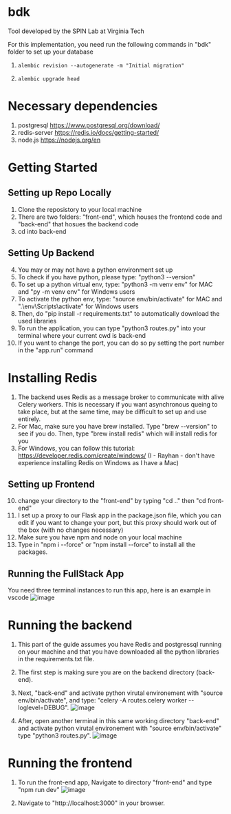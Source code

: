# bdk
Tool developed by the SPIN Lab at Virginia Tech

For this implementation, you need run the following commands in "bdk" folder to set up your database
1) `alembic revision --autogenerate -m "Initial migration"`

2) `alembic upgrade head`

# Necessary dependencies
1) postgresql https://www.postgresql.org/download/
2) redis-server https://redis.io/docs/getting-started/
3) node.js https://nodejs.org/en

# Getting Started
## Setting up Repo Locally
1) Clone the reposistory to your local machine 
2) There are two folders: "front-end", which houses the frontend code and "back-end" that hosues the backend code 
3) cd into back-end
## Setting Up Backend
4) You may or may not have a python environment set up 
5) To check if you have python, please type: "python3 --version"
7) To set up a python virtual env, type:  "python3 -m venv env" for MAC and "py -m venv env" for Windows users
8) To activate the python env, type: "source env/bin/activate" for MAC and ".\env\Scripts\activate" for Windows users
9) Then, do "pip install -r requirements.txt" to automatically download the used libraries 
10) To run the application, you can type "python3 routes.py" into your terminal where your current cwd is back-end 
9) If you want to change the port, you can do so py setting the port number in the "app.run" command 
# Installing Redis 
1) The backend uses Redis as a message broker to communicate with alive Celery workers. This is necessary if you want asynchronous queing to 
take place, but at the same time, may be difficult to set up and use entirely. 
2) For Mac, make sure you have brew installed. Type "brew --version" to see if you do. Then, type "brew install redis" which will install redis for you 
3) For Windows, you can follow this tutorial: https://developer.redis.com/create/windows/ (I - Rayhan - don't have experience installing Redis on Windows as I have a Mac) 
## Setting up Frontend
10) change your directory to the "front-end" by typing "cd .." then "cd front-end" 
11) I set up a proxy to our Flask app in the package.json file, which you can edit if you want to change your port, but this proxy should work out of the box (with no changes necessary) 
12) Make sure you have npm and node on your local machine 
13) Type in "npm i --force" or "npm install --force" to install all the packages. 

## Running the FullStack App 
You need three terminal instances to run this app, here is an example in vscode
![image](https://github.com/spin-vt/bdk/assets/36636157/c8006851-7de8-45d5-a2ab-0f10c5460601)

# Running the backend 
1) This part of the guide assumes you have Redis and postgressql running on your machine and that you have downloaded all the python libraries in the requirements.txt file. 
2) The first step is making sure you are on the backend directory (back-end). 
3) Next, "back-end" and activate python virutal environement with "source env/bin/activate", and type: "celery -A routes.celery worker --loglevel=DEBUG". ![image](https://github.com/spin-vt/bdk/assets/36636157/3eb944d8-d7ad-4d7b-b634-d993e591465d)

4) After, open another terminal in this same working directory "back-end" and activate python virutal environement with "source env/bin/activate" type "python3 routes.py". ![image](https://github.com/spin-vt/bdk/assets/36636157/d0d40927-bc38-4338-9e80-7de22cfcc581)

# Running the frontend 
1) To run the front-end app, Navigate to directory "front-end" and type "npm run dev" ![image](https://github.com/spin-vt/bdk/assets/36636157/e5a97387-77f6-4794-822d-852dc47ae5d7)

2) Navigate to "http://localhost:3000" in your browser.


